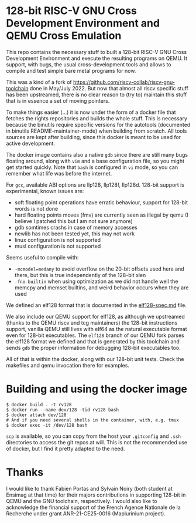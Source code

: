 128-bit RISC-V GNU Cross Development Environment and QEMU Cross Emulation
=========================================================================

This repo contains the necessary stuff to built a 128-bit RISC-V GNU Cross Development Environment and execute the resulting programs on QEMU.
It support, with bugs, the usual cross-development tools and allows to compile and test simple bare metal programs for now.

This was a kind of a fork of https://github.com/riscv-collab/riscv-gnu-toolchain done in May/July 2022.
But now that almost all riscv specific stuff has been upstreamed, there is no clear reason to (try to) maintain this stuff that is in essence a set of moving pointers.

To make things easier (...) it is now under the form of a docker file that fetches the rights repositories and builds the whole stuff.
This is necessary because the binutils require specific versions for the autotools (documented in binutils README-maintainer-mode) when building from scratch.
All tools sources are kept after building, since this docker is meant to be used for active development.

The docker image contains also a native `gdb` since there are still many bugs floating around, along with `vim` and a base configuration file, so you might get started quickly.
Note that `bash` is configured in `vi` mode, so you can remember what life was before the internet.

For `gcc`, available ABI options are llp128, llp128f, llp128d.
128-bit support is experimental, known issues are:

-   soft floating point operations have erratic behaviour, support for 128-bit words is not done
-   hard floating points moves (fmv) are currently seen as illegal by qemu (I believe I patched this but I am not sure anymore)
-   gdb somtimes crashs in case of memory accesses
-   newlib has not been tested yet, this may not work
-   linux configuration is not supported
-   musl configuration is not supported

Seems useful to compile with:

- `-mcmodel=medany` to avoid overflow on the 20-bit offsets used here and there, but this is true independently of the 128-bit xlen
- `-fno-builtin` when using optimization as we did not handle well the memcpy and memset builtins, and weird behavior occurs when they are used

We defined an elf128 format that is documented in the [elf128-spec.md](elf128-spec.md) file.

We also include our QEMU support for elf128, as although we upstreamed (thanks to the QEMU riscv and tcg maintainers) the 128-bit instructions support, vanilla QEMU still lives with elf64 as the natural executable format even for 128-bit executables.
The `elf128` branch of our QEMU fork parses the elf128 format we defined and that is generated by this toolchain and sends `gdb` the proper information for debugging 128-bit executables too.

All of that is within the docker, along with our 128-bit unit tests.
Check the makefiles and qemu invocation there for examples.

Building and using the docker image
===================================

```
$ docker build . -t rv128
$ docker run --name dev/128 -tid rv128 bash
$ docker attach dev/128
# And if you need several shells in the container, with, e.g. tmux
$ docker exec -it /dev/128 bash
```

`scp` is available, so you can copy from the host your `.gitconfig` and `.ssh` directories to access the git repos at will.
This is not the recommended use of docker, but I find it pretty adapted to the need.

Thanks
======

I would like to thank Fabien Portas and Sylvain Noiry (both student at Ensimag at that time) for their majors contributions in supporting 128-bit in QEMU and the GNU toolchain, respectively.
I would also like to acknowledge the financial support of the French Agence Nationale de la Recherche under grant ANR-21-CE25-0016 (Maplurinium project).
